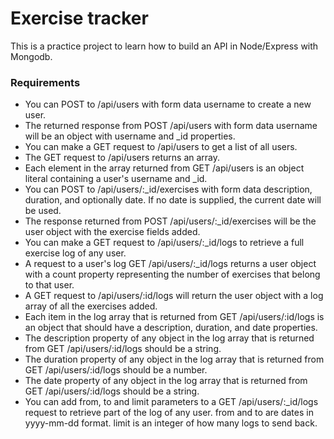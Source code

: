# Exercise tracker

This is a practice project to learn how to build an API in Node/Express with Mongodb.

### Requirements

- You can POST to /api/users with form data username to create a new user.
- The returned response from POST /api/users with form data username will be an object with username and _id properties.
- You can make a GET request to /api/users to get a list of all users.
- The GET request to /api/users returns an array.
- Each element in the array returned from GET /api/users is an object literal containing a user's username and _id.
- You can POST to /api/users/:_id/exercises with form data description, duration, and optionally date. If no date is supplied, the current date will be used.
- The response returned from POST /api/users/:_id/exercises will be the user object with the exercise fields added.
- You can make a GET request to /api/users/:_id/logs to retrieve a full exercise log of any user.
- A request to a user's log GET /api/users/:_id/logs returns a user object with a count property representing the number of exercises that belong to that user.
- A GET request to /api/users/:id/logs will return the user object with a log array of all the exercises added.
- Each item in the log array that is returned from GET /api/users/:id/logs is an object that should have a description, duration, and date properties.
- The description property of any object in the log array that is returned from GET /api/users/:id/logs should be a string.
- The duration property of any object in the log array that is returned from GET /api/users/:id/logs should be a number.
- The date property of any object in the log array that is returned from GET /api/users/:id/logs should be a string.
- You can add from, to and limit parameters to a GET /api/users/:_id/logs request to retrieve part of the log of any user. from and to are dates in yyyy-mm-dd format. limit is an integer of how many logs to send back.